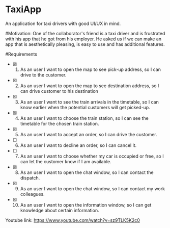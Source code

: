 # TaxiApp
An application for taxi drivers with good UI/UX in mind.

#Motivation: 
One of the collaborator's friend is a taxi driver and is frustrated with his app that he got from his employer. 
He asked us if we can make an app that is aesthetically pleasing, is easy to use and has additional features.

#Requirements
- [x] 1. As an user I want to open the map to see pick-up address, so I can drive to the customer. 
- [x] 2. As an user I want to open the map to see destination address, so I can drive customer to his destination 
- [x] 3. As an user I want to see the train arrivals in the timetable, so I can know earlier when the potential customers will get picked-up. 
- [x] 4. As an user I want to choose the train station, so I can see the timetable for the chosen train station. 
- [x] 5. As an user I want to accept an order, so I can drive the customer. 
- [ ] 6. As an user I want to decline an order, so I can cancel it. 
- [ ] 7. As an user I want to choose whether my car is occupied or free, so I can let the customer know if I am available. 
- [x] 8. As an user I want to open the chat window, so I can contact the dispatch. 
- [x] 9. As an user I want to open the chat window, so I can contact my work colleagues. 
- [x] 10. As an user I want to open the information window, so I can get knowledge about certain information. 

Youtube link: https://www.youtube.com/watch?v=sz9TLK5K2c0
